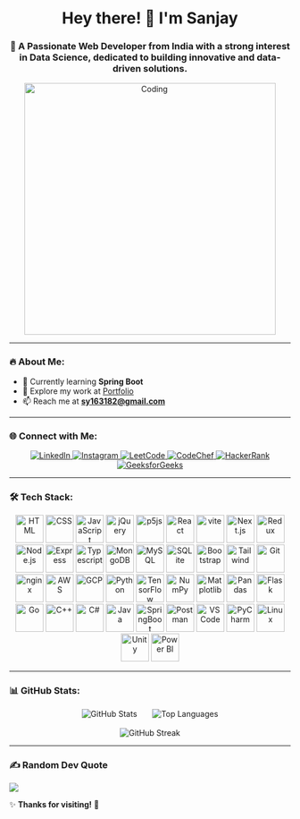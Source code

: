 <h1 align="center">Hey there! 👋 I'm Sanjay</h1>
<h3 align="center">🚀 A Passionate Web Developer from India with a strong interest in Data Science, dedicated to building innovative and data-driven solutions.</h3>

<div align="center">
  <img src="https://camo.githubusercontent.com/4d9f5ecceb711eec6e2018f38a5677dc657c9738d4a65ba3b928c41c0a45b439/68747470733a2f2f6d69726f2e6d656469756d2e636f6d2f6d61782f313336302f302a37513379765349765f7430696f4a2d5a2e676966" alt="Coding" width="450"/>
</div>

---

### 🔥 About Me:
- 🌱 Currently learning **Spring Boot**
- 💼 Explore my work at [Portfolio](https://yadav-sanjay.vercel.app/)
- 📫 Reach me at **sy163182@gmail.com**

---

### 🌐 Connect with Me:
<p align="center">
  <a href="https://linkedin.com/in/sanjay yadav" target="_blank">
    <img src="https://img.shields.io/badge/LinkedIn-0A66C2?style=for-the-badge&logo=linkedin&logoColor=white" alt="LinkedIn"/>
  </a>
  <a href="https://instagram.com/yadavsanjay_05" target="_blank">
    <img src="https://img.shields.io/badge/Instagram-E4405F?style=for-the-badge&logo=instagram&logoColor=white" alt="Instagram"/>
  </a>
    <a href="https://www.leetcode.com/yadav_sanjay" target="_blank">
    <img src="https://img.shields.io/badge/LeetCode-FFA116?style=for-the-badge&logo=leetcode&logoColor=black" alt="LeetCode"/>
  </a>
  <a href="https://www.codechef.com/users/trip_resin_03" target="_blank">
    <img src="https://img.shields.io/badge/CodeChef-5B4638?style=for-the-badge&logo=codechef&logoColor=white" alt="CodeChef"/>
  </a>
  <a href="https://www.hackerrank.com/@sy163182" target="_blank">
    <img src="https://img.shields.io/badge/HackerRank-2EC866?style=for-the-badge&logo=hackerrank&logoColor=white" alt="HackerRank"/>
  </a>
  <a href="https://auth.geeksforgeeks.org/user/sy163alib" target="_blank">
    <img src="https://img.shields.io/badge/GeeksforGeeks-0F9D58?style=for-the-badge&logo=geeksforgeeks&logoColor=white" alt="GeeksforGeeks"/>
  </a>
</p>

---

### 🛠️ Tech Stack:
<p align="center">
  <img src="https://skillicons.dev/icons?i=html" alt="HTML" width="50" height="50" />
  <img src="https://skillicons.dev/icons?i=css" alt="CSS" width="50" height="50" />
  <img src="https://skillicons.dev/icons?i=js" alt="JavaScript" width="50" height="50" />
  <img src="https://skillicons.dev/icons?i=jquery" alt="jQuery" width="50" height="50" />
  <img src="https://skillicons.dev/icons?i=p5js" alt="p5js" width="50" height="50" />
  <img src="https://skillicons.dev/icons?i=react" alt="React" width="50" height="50" />
  <img src="https://skillicons.dev/icons?i=vite" alt="vite" width="50" height="50" />
  <img src="https://skillicons.dev/icons?i=nextjs" alt="Next.js" width="50" height="50" />
  <img src="https://skillicons.dev/icons?i=redux" alt="Redux" width="50" height="50" />
  <img src="https://skillicons.dev/icons?i=nodejs" alt="Node.js" width="50" height="50" />
  <img src="https://skillicons.dev/icons?i=express" alt="Express" width="50" height="50" />
  <img src="https://skillicons.dev/icons?i=ts" alt="Typescript" width="50" height="50" />
  <img src="https://skillicons.dev/icons?i=mongodb" alt="MongoDB" width="50" height="50" />
  <img src="https://skillicons.dev/icons?i=mysql" alt="MySQL" width="50" height="50" />
  <img src="https://skillicons.dev/icons?i=sqlite" alt="SQLite" width="50" height="50" />
  <img src="https://skillicons.dev/icons?i=bootstrap" alt="Bootstrap" width="50" height="50" />
  <img src="https://skillicons.dev/icons?i=tailwind" alt="Tailwind" width="50" height="50" />
  <img src="https://skillicons.dev/icons?i=git" alt="Git" width="50" height="50" />
  <img src="https://skillicons.dev/icons?i=nginx" alt="nginx" width="50" height="50" />
  <img src="https://skillicons.dev/icons?i=aws" alt="AWS" width="50" height="50" />
  <img src="https://skillicons.dev/icons?i=gcp" alt="GCP" width="50" height="50" />
  <img src="https://skillicons.dev/icons?i=python" alt="Python" width="50" height="50" />
  <img src="https://skillicons.dev/icons?i=tensorflow" alt="TensorFlow" width="50" height="50" />
  <img src="https://upload.wikimedia.org/wikipedia/commons/3/31/NumPy_logo_2020.svg" alt="NumPy" width="50" height="50" />
  <img src="https://upload.wikimedia.org/wikipedia/commons/8/84/Matplotlib_icon.svg" alt="Matplotlib" width="50" height="50" />
  <img src="https://upload.wikimedia.org/wikipedia/commons/e/ed/Pandas_logo.svg" alt="Pandas" width="50" height="50" />
  <img src="https://skillicons.dev/icons?i=flask" alt="Flask" width="50" height="50" />
  <img src="https://skillicons.dev/icons?i=go" alt="Go" width="50" height="50" />
  <img src="https://skillicons.dev/icons?i=cpp" alt="C++" width="50" height="50" />
  <img src="https://skillicons.dev/icons?i=cs" alt="C#" width="50" height="50" />
  <img src="https://skillicons.dev/icons?i=java" alt="Java" width="50" height="50" />
  <img src="https://skillicons.dev/icons?i=spring" alt="SpringBoot" width="50" height="50" />
  <img src="https://skillicons.dev/icons?i=postman" alt="Postman" width="50" height="50" />
  <img src="https://skillicons.dev/icons?i=vscode" alt="VS Code" width="50" height="50" />
  <img src="https://skillicons.dev/icons?i=pycharm" alt="PyCharm" width="50" height="50" />
  <img src="https://skillicons.dev/icons?i=linux" alt="Linux" width="50" height="50" />
  <img src="https://skillicons.dev/icons?i=unity" alt="Unity" width="50" height="50" />
  <img src="https://upload.wikimedia.org/wikipedia/commons/c/cf/New_Power_BI_Logo.svg" alt="Power BI" width="50" height="50" />
</p>





---

### 📊 GitHub Stats:
<div align="center" >
  <span align="left" >
  <img src="https://github-readme-stats.vercel.app/api?username=sanjay-yadav-05&show_icons=true&theme=radical" alt="GitHub Stats"/>
</span>&nbsp;&nbsp;&nbsp;&nbsp;&nbsp;
<span align="right">
  <img src="https://github-readme-stats.vercel.app/api/top-langs?username=sanjay-yadav-05&layout=compact&theme=radical" alt="Top Languages"/>
</span>
</div>
<br>
<div align="center">
  <img src="https://github-readme-streak-stats.herokuapp.com/?user=sanjay-yadav-05&theme=radical" alt="GitHub Streak"/>
</div>


---

### ✍️ Random Dev Quote
![](https://quotes-github-readme.vercel.app/api?type=horizontal&theme=radical)

✨ **Thanks for visiting!** 🚀

